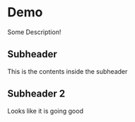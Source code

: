 # Demo

Some Description!

## Subheader

This is the contents inside the subheader

## Subheader 2

Looks like it is going good

